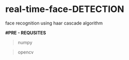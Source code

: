 # real-time-face-DETECTION
face recognition using haar cascade algorithm

**#PRE - REQUSITES**
>numpy

>opencv
